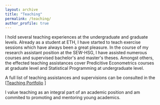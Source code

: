 ```yaml
---
layout: archive
title: "Teaching"
permalink: /teaching/
author_profile: true
---
```


I hold several teaching experiences at the undergraduate and graduate levels. Already as a student at ETH, I have started to teach exercise sessions which have always been a great pleasure. 
In the course of my research assistant position at the SEW-HSG, I have assisted numerous courses and supervised bachelor's and master's theses. Amongst others, the effected teaching assistances cover Predicitive Econometrics courses at graduate level and Statistical Programming at undergraduate level.

A full list of teaching assistances and supervisions can be consulted in the [<a href="../files/github_Teaching_Portfolio.pdf" target="_blank" rel="noopener noreferrer">Teaching Portfolio</a> ]

I value teaching as an integral part of an academic position and am commited to promoting and mentoring young academics.

